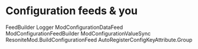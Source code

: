 # Configuration feeds & you

FeedBuilder
Logger
ModConfigurationDataFeed
ModConfigurationFeedBuilder
ModConfigurationValueSync
ResoniteMod.BuildConfigurationFeed
AutoRegisterConfigKeyAttribute.Group

